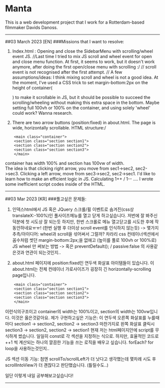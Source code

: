 # Manta
This is a web development project that I work for a Rotterdam-based filmmaker Davids Danoss.

*****************************************************************************************************
##03 March 2023 [EN]
###Missions that I want to resolve:

1. Index.html : Opening and close the SidebarMenu with scrolling/wheel event JS. 
//Last time I tried to mix JS scroll and wheel event for open and close menu function. At first, it seems to work, but it doesn't work anymore, after doing the first open/close menu with scrolling :/ 
// scroll event is not recognised after the first attempt. 
// A few assumptions/ideas: I think mixing scroll and wheel is not a good idea. At the moment, I've used a CSS trick to set margin-bottom:2px on the height of container(<main>) to make it scrollable in JS, but it should be possible to succeed the scrolling/wheeling without making this extra space in the bottom. Maybe setting full 100vh or 100% on the container, and using solely 'wheel' could work? Wanna research.
    
2. There are two arrow buttons (position:fixed) in about.html. The page is wide, horizontally scrollable. 
HTML structure:/
```
    <main class="container">
    <section class="section section1">
    <section class="section section2">
    <section class="section section3">     
    </main>
```    
container has width 100% and section has 100vw of width.  
The idea is that clicking right arrow, you move from sec1->sec2, sec2->sec3. Clicking a left arrow, move from sec3->sec2, sec2->sec1.
I'd like to learn how to make an efficient logic in JS. Calculating 1++ / 1-- ....
I wrote some inefficient script codes inside of the HTML.

------------------------------------------------------------------------------------------------------------

##03 Mar 2023 [KR]
###풀고싶은 문제들:

1. 인덱스html에서 JS 혹은 JQuery 스크롤/휠 이벤트로 숨겨진(css상 translateX:-100%)인 풀사이즈메뉴를 열고 닫게 하고싶습니다.
저번에 잘 봐주신 덕분에 첫 시도상 잘 되는듯 하지만, 한번 스크롤로 메뉴 열고닫고를 시도한 후에 작동안하네요ㅠㅠ! (한번 실행 후 더이상 scroll event를 인식하지 않는듯) 
-> 몇가지 추측/아이디어: wheel과 scroll을 섞어써서 그럴까? 차라리 css 컨테이너섹션에서 꼼수처럼 썻던 margin-bottom:2px;을 없애고 (높이를 풀로 100vh or 100%로) JS wheel 만 써보는 방법
-> 혹은 preventDefault(); / passive:false 의 사용같은것과 연관이 되는것인지..

2. about.html 페이지에 position:fixed인 연두색 화살표 아이템들이 있습니다. 이 about.html는 전체 컨테이너 가로사이즈가 굉장히 긴 horizontally-scrolling page입니다.
```
    <main class="container">
    <section class="section section1">
    <section class="section section2">
    <section class="section section3">     
    </main>
``` 
이런식의구조이고 container의 width는 100%이고, section의 width는 100vw입니다. 이것은 옳은것같아요.
제가 구현하고싶은 기능은: 이 연두색 오른쪽 화살표를 누를때마다 section1 -> section2, section2 -> section3 
마찬가지로 왼쪽 화살표 클릭시 section3 -> section2, section2 -> section1
현재 저는 html페이지안에 script를 무식하게 썼습니다. 일일히 const로 각 섹션을 지정하는 식으로.
하지만, 효율적인 코드로 ++1 씩 계산되는 하나의 깔끔한 기능을 쓰는 로직을 배우고 싶습니다. forEach? for loop을 사용하는것인지..       
            
JS 섹션 이동 기능: 첨엔 scrollTo/scrollLeft가 더 낫다고 생각했는데 몇차례 시도 후 scrollIntoView가 더 괜찮다고 판단했습니다. (틀릴수도..)

일단 이렇게 내일 공부해보고싶습니다!       
*****************************************************************************************************

